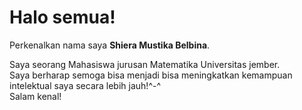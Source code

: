 # Halo semua! 

Perkenalkan nama saya **Shiera Mustika Belbina**.<br>

Saya seorang Mahasiswa jurusan Matematika Universitas jember.<br>
Saya berharap semoga bisa menjadi bisa meningkatkan kemampuan intelektual saya secara lebih jauh!^-^<br>
Salam kenal!
